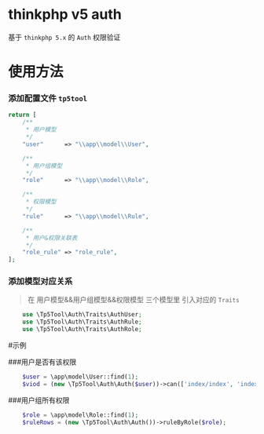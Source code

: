 # thinkphp v5 auth

基于 `thinkphp 5.x` 的 `Auth` 权限验证

# 使用方法

### 添加配置文件 `tp5tool`

~~~php
return [
    /**
     * 用户模型
     */
    "user"      => "\\app\\model\\User",

    /**
     * 用户组模型
     */
    "role"      => "\\app\\model\\Role",

    /**
     * 权限模型
     */
    "rule"      => "\\app\\model\\Rule",

    /**
     * 用户&权限关联表
     */
    "role_rule" => "role_rule",
];
~~~

### 添加模型对应关系
> 在 用户模型&&用户组模型&&权限模型 三个模型里 引入对应的 `Traits`
~~~php
    use \Tp5Tool\Auth\Traits\AuthUser;
    use \Tp5Tool\Auth\Traits\AuthRule;
    use \Tp5Tool\Auth\Traits\AuthRole; 
~~~

#示例

###用户是否有该权限
~~~php
    $user = \app\model\User::find(1);
    $viod = (new \Tp5Tool\Auth\Auth($user))->can(['index/index', 'index/main'], true);
~~~

###用户组所有权限
~~~php
    $role = \app\model\Role::find(1);
    $ruleRows = (new \Tp5Tool\Auth\Auth())->ruleByRole($role);
~~~